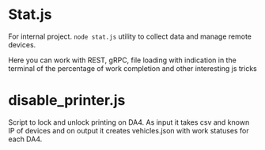# Stat.js

For internal project. `node stat.js` utility to collect data and manage remote devices.

Here you can work with REST, gRPC, file loading with indication in the terminal of the percentage of work completion and other interesting js tricks

# disable_printer.js
Script to lock and unlock printing on DA4. As input it takes csv and known IP of devices and on output it creates vehicles.json with work statuses for each DA4.


